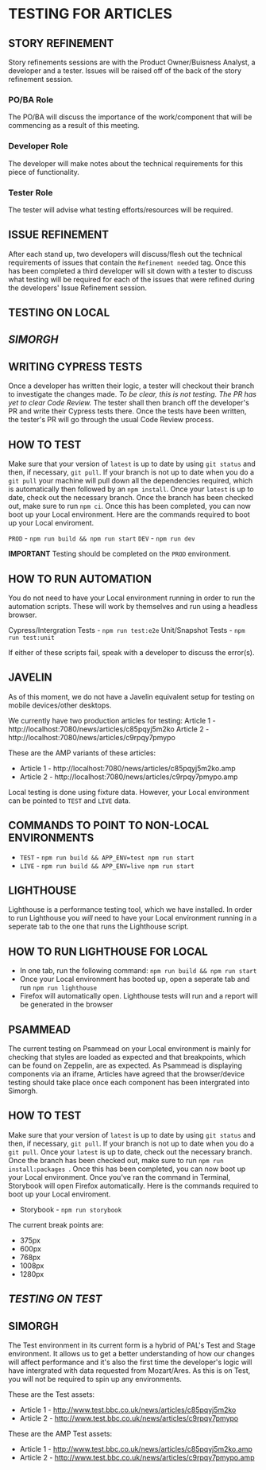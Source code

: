 # TESTING FOR ARTICLES

## STORY REFINEMENT
Story refinements sessions are with the Product Owner/Buisness Analyst, a developer and a tester. Issues will be raised off of the back of the story refinement session.
### PO/BA Role
The PO/BA will discuss the importance of the work/component that will be commencing as a result of this meeting.
### Developer Role
The developer will make notes about the technical requirements for this piece of functionality.
### Tester Role
The tester will advise what testing efforts/resources will be required.

## ISSUE REFINEMENT
After each stand up, two developers will discuss/flesh out the technical requirements of issues that contain the `Refinement needed` tag. Once this has been completed a third developer will sit down with a tester to discuss what testing will be required for each of the issues that were refined during the developers' Issue Refinement session.

## TESTING ON LOCAL
## *SIMORGH*

## WRITING CYPRESS TESTS
Once a developer has written their logic, a tester will checkout their branch to investigate the changes made. *To be clear, this is not testing. The PR has yet to clear Code Review.* The tester shall then branch off the developer's PR and write their Cypress tests there. Once the tests have been written, the tester's PR will go through the usual Code Review process.

## HOW TO TEST
Make sure that your version of `latest` is up to date by using `git status` and then, if necessary, `git pull`. If your branch is not up to date when you do a `git pull` your machine will pull down all the dependencies required, which is automatically then followed by an `npm install`. Once your `latest` is up to date, check out the necessary branch. Once the branch has been checked out, make sure to run `npm ci`. Once this has been completed, you can now boot up your Local environment. Here are the commands required to boot up your Local enviroment.

`PROD` - `npm run build && npm run start`
`DEV` - `npm run dev`

**IMPORTANT**
Testing should be completed on the `PROD` environment.

## HOW TO RUN AUTOMATION
You do not need to have your Local environment running in order to run the automation scripts. These will work by themselves and run using a headless browser.

Cypress/Intergration Tests - `npm run test:e2e`
Unit/Snapshot Tests - `npm run test:unit`

If either of these scripts fail, speak with a developer to discuss the error(s).

## JAVELIN
As of this moment, we do not have a Javelin equivalent setup for testing on mobile devices/other desktops.

We currently have two production articles for testing:
Article 1 - http://localhost:7080/news/articles/c85pqyj5m2ko
Article 2 - http://localhost:7080/news/articles/c9rpqy7pmypo

These are the AMP variants of these articles:
- Article 1 - http://localhost:7080/news/articles/c85pqyj5m2ko.amp
- Article 2 - http://localhost:7080/news/articles/c9rpqy7pmypo.amp

Local testing is done using fixture data. However, your Local environment can be pointed to `TEST` and `LIVE` data.

## COMMANDS TO POINT TO NON-LOCAL ENVIRONMENTS
- `TEST` - `npm run build && APP_ENV=test npm run start`
- `LIVE` - `npm run build && APP_ENV=live npm run start`

## LIGHTHOUSE
Lighthouse is a performance testing tool, which we have installed. In order to run Lighthouse you *will* need to have your Local environment running in a seperate tab to the one that runs the Lighthouse script.

## HOW TO RUN LIGHTHOUSE FOR LOCAL
- In one tab, run the following command: `npm run build && npm run start`
- Once your Local environment has booted up, open a seperate tab and run `npm run lighthouse`
- Firefox will automatically open. Lighthouse tests will run and a report will be generated in the browser

## PSAMMEAD
The current testing on Psammead on your Local environment is mainly for checking that styles are loaded as expected and that breakpoints, which can be found on Zeppelin, are as expected. As Psammead is displaying components via an iframe, Articles have agreed that the browser/device testing should take place once each component has been intergrated into Simorgh.

## HOW TO TEST
Make sure that your version of `latest` is up to date by using `git status` and then, if necessary, `git pull`. If your branch is not up to date when you do a `git pull`. Once your `latest` is up to date, check out the necessary branch. Once the branch has been checked out, make sure to run `npm run install:packages `. Once this has been completed, you can now boot up your Local environment. Once you've ran the command in Terminal, Storybook will open Firefox automatically. Here is the commands required to boot up your Local enviroment.

- Storybook - `npm run storybook`

The current break points are:
- 375px
- 600px
- 768px
- 1008px
- 1280px 

## *TESTING ON TEST*
## SIMORGH
The Test environment in its current form is a hybrid of PAL's Test and Stage environment. It allows us to get a better understanding of how our changes will affect performance and it's also the first time the developer's logic will have intergrated with data requested from Mozart/Ares. As this is on Test, you will not be required to spin up any environments.

These are the Test assets:
- Article 1 - http://www.test.bbc.co.uk/news/articles/c85pqyj5m2ko
- Article 2 - http://www.test.bbc.co.uk/news/articles/c9rpqy7pmypo

These are the AMP Test assets:
- Article 1 - http://www.test.bbc.co.uk/news/articles/c85pqyj5m2ko.amp
- Article 2 - http://www.test.bbc.co.uk/news/articles/c9rpqy7pmypo.amp
